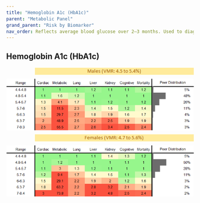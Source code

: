 ```yaml
---
title: "Hemoglobin A1c (HbA1c)"
parent: "Metabolic Panel"
grand_parent: "Risk by Biomarker"
nav_order: Reflects average blood glucose over 2–3 months. Used to diagnose and monitor diabetes.
---
```



## Hemoglobin A1c (HbA1c)




<div style="display: flex; flex-direction: column; gap: 10px;">

  <img src="/assets/images/vmrbiomarker_hemoglobin_a1c__male.png" alt="Hemoglobin A1c (HbA1c) VMR Male" style="margin-left: 15%">
  <img src="/assets/images/rr_hemoglobin_a1c__male.png" alt="Hemoglobin A1c (HbA1c) RR Male">

  <img src="/assets/images/vmrbiomarker_hemoglobin_a1c__female.png" alt="Hemoglobin A1c (HbA1c) VMR Female" style="margin-left: 15%; ">
  <img src="/assets/images/rr_hemoglobin_a1c__female.png" alt="Hemoglobin A1c (HbA1c) RR Female">

</div>




